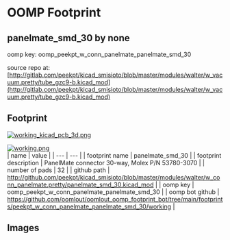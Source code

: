 # OOMP Footprint  
## panelmate_smd_30  by none  
  
oomp key: oomp_peekpt_w_conn_panelmate_panelmate_smd_30  
  
source repo at: [http://gitlab.com/peekpt/kicad_smisioto/blob/master/modules/walter/w_vacuum.pretty/tube_gzc9-b.kicad_mod](http://gitlab.com/peekpt/kicad_smisioto/blob/master/modules/walter/w_vacuum.pretty/tube_gzc9-b.kicad_mod)  
## Footprint  
  
[![working_kicad_pcb_3d.png](working_kicad_pcb_3d_600.png)](working_kicad_pcb_3d.png)  
  
[![working.png](working_600.png)](working.png)  
| name | value | 
| --- | --- | 
| footprint name | panelmate_smd_30 | 
| footprint description | PanelMate connector 30-way, Molex P/N 53780-3070 | 
| number of pads | 32 | 
| github path | http://github.com/peekpt/kicad_smisioto/blob/master/modules/walter/w_conn_panelmate.pretty/panelmate_smd_30.kicad_mod | 
| oomp key | oomp_peekpt_w_conn_panelmate_panelmate_smd_30 | 
| oomp bot github | https://github.com/oomlout/oomlout_oomp_footprint_bot/tree/main/footprints/peekpt_w_conn_panelmate_panelmate_smd_30/working | 
## Images  
